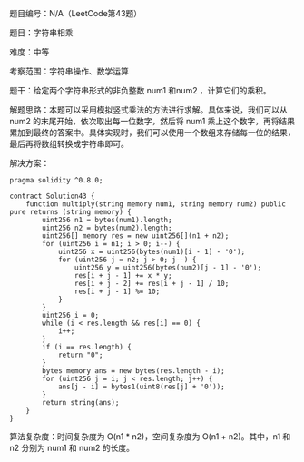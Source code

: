 题目编号：N/A（LeetCode第43题）

题目：字符串相乘

难度：中等

考察范围：字符串操作、数学运算

题干：给定两个字符串形式的非负整数 num1 和num2 ，计算它们的乘积。

解题思路：本题可以采用模拟竖式乘法的方法进行求解。具体来说，我们可以从 num2 的末尾开始，依次取出每一位数字，然后将 num1 乘上这个数字，再将结果累加到最终的答案中。具体实现时，我们可以使用一个数组来存储每一位的结果，最后再将数组转换成字符串即可。

解决方案：

```solidity
pragma solidity ^0.8.0;

contract Solution43 {
    function multiply(string memory num1, string memory num2) public pure returns (string memory) {
        uint256 n1 = bytes(num1).length;
        uint256 n2 = bytes(num2).length;
        uint256[] memory res = new uint256[](n1 + n2);
        for (uint256 i = n1; i > 0; i--) {
            uint256 x = uint256(bytes(num1)[i - 1] - '0');
            for (uint256 j = n2; j > 0; j--) {
                uint256 y = uint256(bytes(num2)[j - 1] - '0');
                res[i + j - 1] += x * y;
                res[i + j - 2] += res[i + j - 1] / 10;
                res[i + j - 1] %= 10;
            }
        }
        uint256 i = 0;
        while (i < res.length && res[i] == 0) {
            i++;
        }
        if (i == res.length) {
            return "0";
        }
        bytes memory ans = new bytes(res.length - i);
        for (uint256 j = i; j < res.length; j++) {
            ans[j - i] = bytes1(uint8(res[j] + '0'));
        }
        return string(ans);
    }
}
```

算法复杂度：时间复杂度为 O(n1 * n2)，空间复杂度为 O(n1 + n2)。其中，n1 和 n2 分别为 num1 和 num2 的长度。
